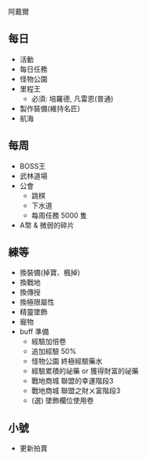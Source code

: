 阿戴爾

## 每日

- 活動
- 每日任務
- 怪物公園
- 里程王
  - 必須: 培羅德, 凡雷恩(普通)
- 製作裝備(維持名匠)
- 航海

## 每周

- BOSS王
- 武林道場
- 公會
  - 跳棋
  - 下水道
  - 每周任務 5000 隻
- A幣 & 微弱的碎片

## 練等

- 換裝備(掉寶、楓掉)
- 換戰地
- 換傳授
- 換極限屬性
- 精靈墜飾
- 寵物
- buff 準備
  - 經驗加倍卷
  - 追加經驗 50%
  - 怪物公園 終極經驗藥水
  - 經驗累積的祕藥 or 獲得財富的祕藥
  - 戰地商城 聯盟的幸運階段3
  - 戰地商城 聯盟之財ㄨ富階段3
  - (選) 墜飾欄位使用卷

## 小號

- 更新拍賣